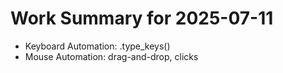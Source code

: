 # Work Summary for 2025-07-11

- Keyboard Automation: .type_keys()
- Mouse Automation: drag-and-drop, clicks
